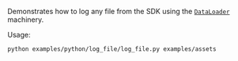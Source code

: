 <!--[metadata]
title = "Log file"
tags = ["API example", "Loader"]
thumbnail = "https://static.rerun.io/log_file/d86e525cce547cd2dde8e2d7619c01bd3bbc861a/480w.png"
thumbnail_dimensions = [480, 480]
-->

Demonstrates how to log any file from the SDK using the [`DataLoader`](https://www.rerun.io/docs/reference/data-loaders/overview) machinery.

Usage:
```bash
python examples/python/log_file/log_file.py examples/assets
```

